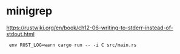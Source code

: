 # minigrep

https://rustwiki.org/en/book/ch12-06-writing-to-stderr-instead-of-stdout.html

```
 env RUST_LOG=warn cargo run -- -i C src/main.rs
```
